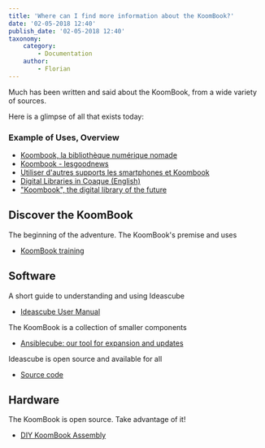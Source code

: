 ```yaml
---
title: 'Where can I find more information about the KoomBook?'
date: '02-05-2018 12:40'
publish_date: '02-05-2018 12:40'
taxonomy:
    category:
        - Documentation
    author:
        - Florian
---
```


Much has been written and said about the KoomBook, from a wide variety of sources.

Here is a glimpse of all that exists today:

### Example of Uses, Overview 
- [Koombook, la bibliothèque numérique nomade](https://www.youtube.com/watch?v=2J9ePZGnpA4)
- [Koombook - lesgoodnews](https://www.youtube.com/watch?v=gjof2gU3qyg)
- [Utiliser d'autres supports les smartphones et Koombook](https://www.youtube.com/watch?v=lViQy0TXEwc)
- [Digital Libraries in Coaque (English)](https://www.youtube.com/watch?v=JNSbj-A0WKc)
- ["Koombook", the digital library of the future](https://www.youtube.com/watch?v=lKFFAwsoCw&feature=youtu.be)

## Discover the KoomBook
The beginning of the adventure.  The KoomBook's premise and uses 
* [KoomBook training](https://www.gitbook.com/book/bsf/formation-koombook)

## Software
A short guide to understanding and using Ideascube
* [Ideascube User Manual](http://ideascube.doc.bibliosansfrontieres.org/)

The KoomBook is a collection of smaller components
* [Ansiblecube: our tool for expansion and updates](http://ansiblecube.doc.bibliosansfrontieres.org/)

Ideascube is open source and available for all
* [Source code](https://framagit.org/ideascube/ideascube)

## Hardware 
The KoomBook is open source.  Take advantage of it! 
* [DIY KoomBook Assembly](http://assemblage-koombook.doc.bibliosansfrontieres.org/)